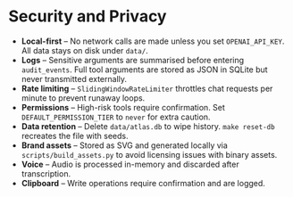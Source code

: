 # Security and Privacy

* **Local-first** – No network calls are made unless you set `OPENAI_API_KEY`. All data
  stays on disk under `data/`.
* **Logs** – Sensitive arguments are summarised before entering `audit_events`. Full tool
  arguments are stored as JSON in SQLite but never transmitted externally.
* **Rate limiting** – `SlidingWindowRateLimiter` throttles chat requests per minute to
  prevent runaway loops.
* **Permissions** – High-risk tools require confirmation. Set `DEFAULT_PERMISSION_TIER`
  to `never` for extra caution.
* **Data retention** – Delete `data/atlas.db` to wipe history. `make reset-db` recreates
  the file with seeds.
* **Brand assets** – Stored as SVG and generated locally via `scripts/build_assets.py` to
  avoid licensing issues with binary assets.
* **Voice** – Audio is processed in-memory and discarded after transcription.
* **Clipboard** – Write operations require confirmation and are logged.
